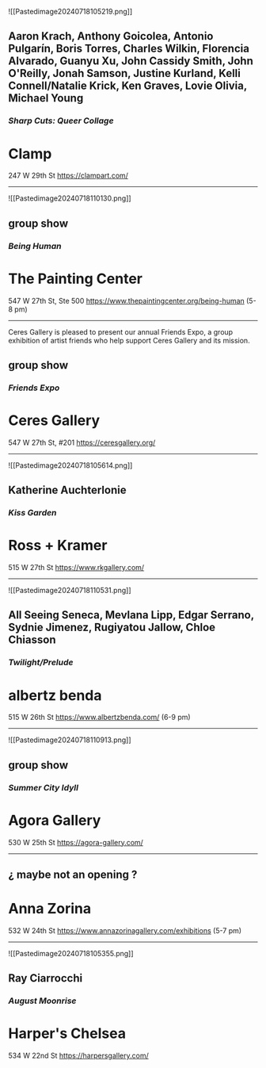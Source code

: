![[Pastedimage20240718105219.png]]

## Aaron Krach, Anthony Goicolea, Antonio Pulgarín, Boris Torres, Charles Wilkin, Florencia Alvarado, Guanyu Xu, John Cassidy Smith, John O'Reilly, Jonah Samson, Justine Kurland, Kelli Connell/Natalie Krick, Ken Graves, Lovie Olivia, Michael Young
### _Sharp Cuts: Queer Collage_

# Clamp
247 W 29th St
https://clampart.com/




---


![[Pastedimage20240718110130.png]]

## group show
### _Being Human_
# The Painting Center
547 W 27th St, Ste 500
https://www.thepaintingcenter.org/being-human
(5-8 pm)




---


Ceres Gallery is pleased to present our annual Friends Expo, a group exhibition of artist friends who help support Ceres Gallery and its mission.
## group show
### _Friends Expo_
# Ceres Gallery
547 W 27th St, #201
https://ceresgallery.org/




---


![[Pastedimage20240718105614.png]]

## Katherine Auchterlonie
### _Kiss Garden_
# Ross + Kramer
515 W 27th St
https://www.rkgallery.com/




---


![[Pastedimage20240718110531.png]]

## All Seeing Seneca, Mevlana Lipp, Edgar Serrano, Sydnie Jimenez, Rugiyatou Jallow, Chloe Chiasson
### _Twilight/Prelude_
# albertz benda
515 W 26th St
https://www.albertzbenda.com/
(6-9 pm)




---


![[Pastedimage20240718110913.png]]

## group show
### _Summer City Idyll_
# Agora Gallery
530 W 25th St
https://agora-gallery.com/




---

## ¿ maybe not an opening ?
# Anna Zorina
532 W 24th St
https://www.annazorinagallery.com/exhibitions
(5-7 pm)




---


![[Pastedimage20240718105355.png]]

## Ray Ciarrocchi
### _August Moonrise_

# Harper's Chelsea
534 W 22nd St
https://harpersgallery.com/



